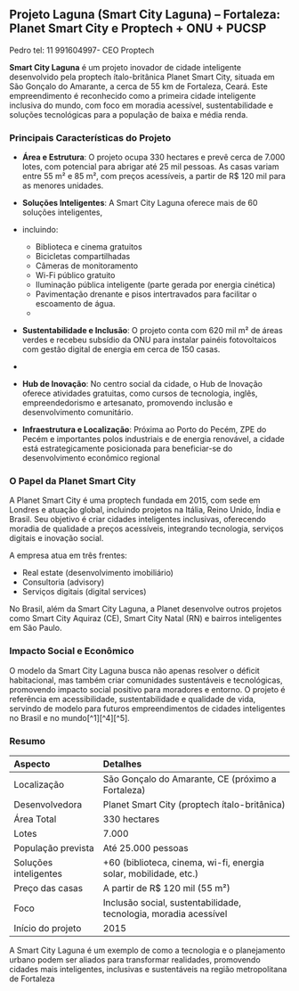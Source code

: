 
## Projeto Laguna (Smart City Laguna) – Fortaleza: Planet Smart City e Proptech + ONU + PUCSP

Pedro tel: 11 991604997- CEO Proptech

**Smart City Laguna** é um projeto inovador de cidade inteligente desenvolvido pela proptech ítalo-britânica Planet Smart City, situada em São Gonçalo do Amarante, a cerca de 55 km de Fortaleza, Ceará. Este empreendimento é reconhecido como a primeira cidade inteligente inclusiva do mundo, com foco em moradia acessível, sustentabilidade e soluções tecnológicas para a população de baixa e média renda.

### Principais Características do Projeto

- **Área e Estrutura**: O projeto ocupa 330 hectares e prevê cerca de 7.000 lotes, com potencial para abrigar até 25 mil pessoas. As casas variam entre 55 m² e 85 m², com preços acessíveis, a partir de R\$ 120 mil para as menores unidades.
- **Soluções Inteligentes**: A Smart City Laguna oferece mais de 60 soluções inteligentes,

- incluindo:
    - Biblioteca e cinema gratuitos
    - Bicicletas compartilhadas
    - Câmeras de monitoramento
    - Wi-Fi público gratuito
    - Iluminação pública inteligente (parte gerada por energia cinética)
    - Pavimentação drenante e pisos intertravados para facilitar o escoamento de água.
    - 
- **Sustentabilidade e Inclusão**: O projeto conta com 620 mil m² de áreas verdes e recebeu subsídio da ONU para instalar painéis fotovoltaicos com gestão digital de energia em cerca de 150 casas.
- 
- **Hub de Inovação**: No centro social da cidade, o Hub de Inovação oferece atividades gratuitas, como cursos de tecnologia, inglês, empreendedorismo e artesanato, promovendo inclusão e desenvolvimento comunitário.
  
- **Infraestrutura e Localização**: Próxima ao Porto do Pecém, ZPE do Pecém e importantes polos industriais e de energia renovável, a cidade está estrategicamente posicionada para beneficiar-se do desenvolvimento econômico regional


### O Papel da Planet Smart City

A Planet Smart City é uma proptech fundada em 2015, com sede em Londres e atuação global, incluindo projetos na Itália, Reino Unido, Índia e Brasil. Seu objetivo é criar cidades inteligentes inclusivas, oferecendo moradia de qualidade a preços acessíveis, integrando tecnologia, serviços digitais e inovação social.

A empresa atua em três frentes:

- Real estate (desenvolvimento imobiliário)
- Consultoria (advisory)
- Serviços digitais (digital services)

No Brasil, além da Smart City Laguna, a Planet desenvolve outros projetos como Smart City Aquiraz (CE), Smart City Natal (RN) e bairros inteligentes em São Paulo.

### Impacto Social e Econômico

O modelo da Smart City Laguna busca não apenas resolver o déficit habitacional, mas também criar comunidades sustentáveis e tecnológicas, promovendo impacto social positivo para moradores e entorno. O projeto é referência em acessibilidade, sustentabilidade e qualidade de vida, servindo de modelo para futuros empreendimentos de cidades inteligentes no Brasil e no mundo[^1][^4][^5].

### Resumo

| Aspecto | Detalhes |
| :-- | :-- |
| Localização | São Gonçalo do Amarante, CE (próximo a Fortaleza) |
| Desenvolvedora | Planet Smart City (proptech ítalo-britânica) |
| Área Total | 330 hectares |
| Lotes | 7.000 |
| População prevista | Até 25.000 pessoas |
| Soluções inteligentes | +60 (biblioteca, cinema, wi-fi, energia solar, mobilidade, etc.) |
| Preço das casas | A partir de R\$ 120 mil (55 m²) |
| Foco | Inclusão social, sustentabilidade, tecnologia, moradia acessível |
| Início do projeto | 2015 |

A Smart City Laguna é um exemplo de como a tecnologia e o planejamento urbano podem ser aliados para transformar realidades, promovendo cidades mais inteligentes, inclusivas e sustentáveis na região metropolitana de Fortaleza

